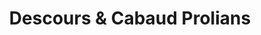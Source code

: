 ---
title: "Descours & Cabaud Prolians"
url: /cusset/descours-und-cabaud-prolians/
shop: Eisenwaren
---